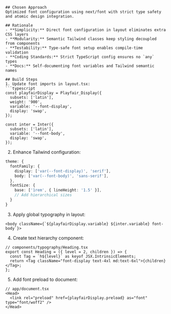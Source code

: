 ```
## Chosen Approach
Optimized font configuration using next/font with strict type safety and atomic design integration.

## Rationale
- **Simplicity:** Direct font configuration in layout eliminates extra CSS layers
- **Modularity:** Semantic Tailwind classes keep styling decoupled from components
- **Testability:** Type-safe font setup enables compile-time validation
- **Coding Standards:** Strict TypeScript config ensures no `any` types
- **Docs:** Self-documenting font variables and Tailwind semantic names

## Build Steps
1. Update font imports in layout.tsx:
```typescript
const playfairDisplay = Playfair_Display({
  subsets: ['latin'],
  weight: '900',
  variable: '--font-display',
  display: 'swap',
});

const inter = Inter({
  subsets: ['latin'],
  variable: '--font-body',
  display: 'swap',
});
```

2. Enhance Tailwind configuration:
```typescript
theme: {
  fontFamily: {
    display: ['var(--font-display)', 'serif'],
    body: ['var(--font-body)', 'sans-serif'],
  },
  fontSize: {
    base: ['1rem', { lineHeight: '1.5' }],
    // Add hierarchical sizes
  }
}
```

3. Apply global typography in layout:
```tsx
<body className={`${playfairDisplay.variable} ${inter.variable} font-body`}>
```

4. Create text hierarchy component:
```tsx
// components/typography/Heading.tsx
export const Heading = ({ level = 2, children }) => {
  const Tag = `h${level}` as keyof JSX.IntrinsicElements;
  return <Tag className="font-display text-4xl md:text-6xl">{children}</Tag>;
};
```

5. Add font preload to document:
```tsx
// app/document.tsx
<Head>
  <link rel="preload" href={playfairDisplay.preload} as="font" type="font/woff2" />
</Head>
```